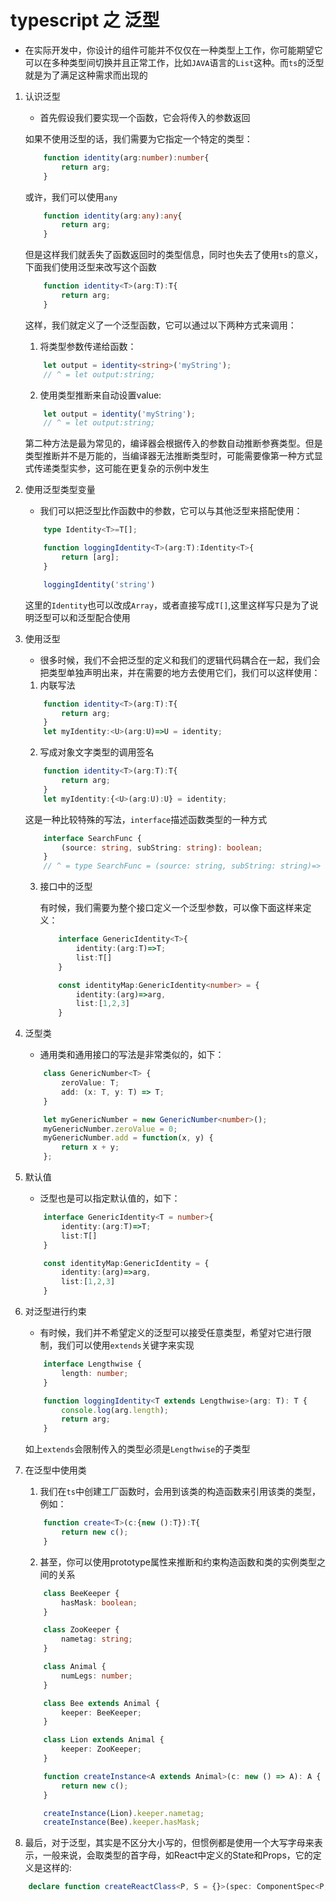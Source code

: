 # typescript 之 泛型

+ 在实际开发中，你设计的组件可能并不仅仅在一种类型上工作，你可能期望它可以在多种类型间切换并且正常工作，比如`JAVA`语言的`List`这种。而`ts`的泛型就是为了满足这种需求而出现的

1. 认识泛型

    + 首先假设我们要实现一个函数，它会将传入的参数返回

    如果不使用泛型的话，我们需要为它指定一个特定的类型：

    ```ts
        function identity(arg:number):number{
            return arg;
        }
    ```

    或许，我们可以使用`any`

    ```ts
        function identity(arg:any):any{
            return arg;
        }
    ```

    但是这样我们就丢失了函数返回时的类型信息，同时也失去了使用`ts`的意义，下面我们使用泛型来改写这个函数

    ```ts
        function identity<T>(arg:T):T{
            return arg;
        }
    ```

    这样，我们就定义了一个泛型函数，它可以通过以下两种方式来调用：

    1. 将类型参数传递给函数：

    ```ts
        let output = identity<string>('myString');
        // ^ = let output:string;
    ```

    2. 使用类型推断来自动设置value:

    ```ts
        let output = identity('myString');
        // ^ = let output:string;
    ```

    第二种方法是最为常见的，编译器会根据传入的参数自动推断参赛类型。但是类型推断并不是万能的，当编译器无法推断类型时，可能需要像第一种方式显式传递类型实参，这可能在更复杂的示例中发生

2. 使用泛型类型变量

    + 我们可以把泛型比作函数中的参数，它可以与其他泛型来搭配使用：

    ```ts
        type Identity<T>=T[];

        function loggingIdentity<T>(arg:T):Identity<T>{
            return [arg];
        }

        loggingIdentity('string')
    ```
    这里的`Identity`也可以改成`Array`，或者直接写成`T[]`,这里这样写只是为了说明泛型可以和泛型配合使用

3. 使用泛型

    + 很多时候，我们不会把泛型的定义和我们的逻辑代码耦合在一起，我们会把类型单独声明出来，并在需要的地方去使用它们，我们可以这样使用：

    1. 内联写法

    ```ts
        function identity<T>(arg:T):T{
            return arg;
        }
        let myIdentity:<U>(arg:U)=>U = identity;
    ```

    2. 写成对象文字类型的调用签名

    ```ts
        function identity<T>(arg:T):T{
            return arg;
        }
        let myIdentity:{<U>(arg:U):U} = identity;
    ```

    这是一种比较特殊的写法，`interface`描述函数类型的一种方式

    ```ts
        interface SearchFunc {
            (source: string, subString: string): boolean;
        }
        // ^ = type SearchFunc = (source: string, subString: string)=> boolean;
    ```

    3. 接口中的泛型

        有时候，我们需要为整个接口定义一个泛型参数，可以像下面这样来定义：

        ```ts
            interface GenericIdentity<T>{
                identity:(arg:T)=>T;
                list:T[]
            }

            const identityMap:GenericIdentity<number> = {
                identity:(arg)=>arg,
                list:[1,2,3]
            }
        ```

4. 泛型类

    + 通用类和通用接口的写法是非常类似的，如下：

    ```ts
        class GenericNumber<T> {
            zeroValue: T;
            add: (x: T, y: T) => T;
        }

        let myGenericNumber = new GenericNumber<number>();
        myGenericNumber.zeroValue = 0;
        myGenericNumber.add = function(x, y) {
            return x + y;
        };
    ```

5. 默认值

    + 泛型也是可以指定默认值的，如下：

    ```ts
        interface GenericIdentity<T = number>{
            identity:(arg:T)=>T;
            list:T[]
        }

        const identityMap:GenericIdentity = {
            identity:(arg)=>arg,
            list:[1,2,3]
        }
    ```

6. 对泛型进行约束

    + 有时候，我们并不希望定义的泛型可以接受任意类型，希望对它进行限制，我们可以使用`extends`关键字来实现

    ```ts
        interface Lengthwise {
            length: number;
        }

        function loggingIdentity<T extends Lengthwise>(arg: T): T {
            console.log(arg.length);
            return arg;
        }
    ```

    如上`extends`会限制传入的类型必须是`Lengthwise`的子类型

7. 在泛型中使用类

    1. 我们在`ts`中创建工厂函数时，会用到该类的构造函数来引用该类的类型，例如：

    ```ts
        function create<T>(c:{new ():T}):T{
            return new c();
        }
    ```

    2. 甚至，你可以使用prototype属性来推断和约束构造函数和类的实例类型之间的关系

    ```ts
        class BeeKeeper {
            hasMask: boolean;
        }

        class ZooKeeper {
            nametag: string;
        }

        class Animal {
            numLegs: number;
        }

        class Bee extends Animal {
            keeper: BeeKeeper;
        }

        class Lion extends Animal {
            keeper: ZooKeeper;
        }

        function createInstance<A extends Animal>(c: new () => A): A {
            return new c();
        }

        createInstance(Lion).keeper.nametag;
        createInstance(Bee).keeper.hasMask;
    ```

8. 最后，对于泛型，其实是不区分大小写的，但惯例都是使用一个大写字母来表示，一般来说，会取类型的首字母，如React中定义的State和Props，它的定义是这样的:

```ts
    declare function createReactClass<P, S = {}>(spec: ComponentSpec<P, S>): ClassicComponentClass<P>;
```
